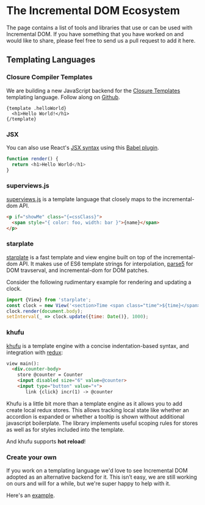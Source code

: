 # The Incremental DOM Ecosystem

The page contains a list of tools and libraries that use or can be used with Incremental DOM. If you have something that you have worked on and would like to share, please feel free to send us a pull request to add it here.

## Templating Languages

### Closure Compiler Templates

We are building a new JavaScript backend for the
[Closure Templates](https://developers.google.com/closure/templates/) templating
language. Follow along on [Github](https://github.com/google/closure-templates/).

```
{template .helloWorld}
  <h1>Hello World!</h1>
{/template}
```

### JSX

You can also use React's [JSX syntax](https://facebook.github.io/jsx/) using this
[Babel plugin](https://github.com/babel-plugins/babel-plugin-incremental-dom).

```js
function render() {
  return <h1>Hello World</h1>
}
```

### superviews.js

[superviews.js](https://github.com/davidjamesstone/superviews.js) is a template language that closely maps to the incremental-dom API.

```html
<p if="showMe" class="{=cssClass}">
  <span style="{ color: foo, width: bar }">{name}</span>
</p>
```

### starplate

[starplate](https://github.com/littlstar/starplate) is a fast template and view engine built on top of the incremental-dom API. It makes use of ES6 template strings for interpolation, [parse5](https://github.com/inikulin/parse5) for DOM travserval, and incremental-dom for DOM patches.

Consider the following rudimentary example for rendering and updating a clock.

```js
import {View} from 'starplate';
const clock = new View('<section>Time <span class="time">${time}</span></section>')
clock.render(document.body);
setInterval(_ => clock.update({time: Date()}, 1000);
```

### khufu

[khufu](http://github.com/tailhook/khufu) is a template engine with a concise indentation-based syntax, and integration with [redux](http://github.com/rackt/redux):

```html
view main():
  <div.counter-body>
    store @counter = Counter
    <input disabled size="6" value=@counter>
    <input type="button" value="+">
       link {click} incr(1) -> @counter
```

Khufu is a little bit more than a template engine as it allows you to add create local redux stores. This allows tracking local state like whether an accordion is expanded or whether a tooltip is shown without additional javascript boilerplate. The library implements useful scoping rules for stores as well as for styles included into the template.

And khufu supports **hot reload**!

### Create your own

If you work on a templating language we'd love to see Incremental DOM adopted as
an alternative backend for it. This isn’t easy, we are still working on ours and
will for a while, but we're super happy to help with it.

Here's an [example](https://gist.github.com/sparhami/197f3b947712998639eb).
